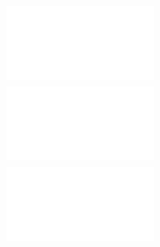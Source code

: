 ![@](steps/Updated%20Concept.054c87d1.md)

![@](steps/Prompt.ed6a013a.md)

![@](steps/response.f7e29d22.md)